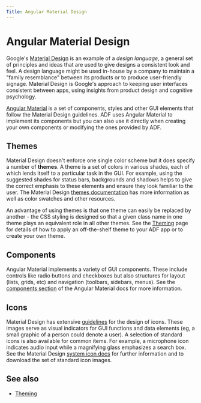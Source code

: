 ```yaml
---
Title: Angular Material Design
---
```


# Angular Material Design

Google's
[Material Design](https://material.io/guidelines/material-design/introduction.html)
is an example of a _design language_, a
general set of principles and ideas that are used to give designs a
consistent look and feel. A design language might be used in-house by
a company to maintain a "family resemblance" between its products or to
produce user-friendly signage. Material Design is Google's approach to
keeping user interfaces consistent between apps, using insights from
product design and cognitive psychology.

[Angular Material](https://material.angular.io/) is a set of components,
styles and other GUI elements
that follow the Material Design guidelines. ADF uses Angular Material
to implement its components but you can also use it directly when
creating your own components or modifying the ones provided by ADF.

## Themes

Material Design doesn't enforce one single color scheme but it does
specify a number of **themes**. A theme is a set of colors in various
shades, each of which lends itself to a particular task in the GUI.
For example, using the suggested shades for status bars, backgrounds
and shadows helps to give the correct emphasis to these elements and
ensure they look familiar to the user. The Material Design 
[themes documentation](https://material.io/guidelines/style/color.html#color-themes)
has more information as well as color swatches and other resources.

An advantage of using themes is that one theme can easily be replaced
by another - the CSS styling is designed so that a given class name in one theme plays
an equivalent role in all other themes. See the [Theming](theming.md) page
for details of how to apply an off-the-shelf theme to your ADF app or to
create your own theme.

## Components

Angular Material implements a variety of GUI components. These include
controls like radio buttons and checkboxes but also structures for layout
(lists, grids, etc) and navigation (toolbars, sidebars, menus). See the
[components section](https://material.angular.io/components/categories) of
the Angular Material docs for more information.

## Icons

Material Design has extensive
[guidelines](https://material.io/guidelines/style/icons.html) for the design
of icons. These images serve as visual indicators for GUI functions and data
elements (eg, a small graphic of a person could denote a user). A selection of
standard icons is also available for common items. For example, a microphone
icon indicates audio input while a magnifying glass emphasizes a search box.
See the Material Design
[system icon docs](https://material.io/guidelines/style/icons.html#icons-system-icons)
for further information and to download the set of standard icon images.

## See also

-   [Theming](theming.md)
